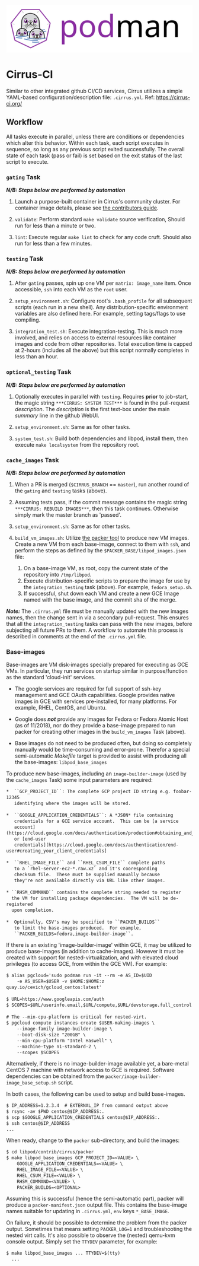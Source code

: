 ![PODMAN logo](../../logo/podman-logo-source.svg)

# Cirrus-CI

Similar to other integrated github CI/CD services, Cirrus utilizes a simple
YAML-based configuration/description file: ``.cirrus.yml``.  Ref: https://cirrus-ci.org/


## Workflow

All tasks execute in parallel, unless there are conditions or dependencies
which alter this behavior.  Within each task, each script executes in sequence,
so long as any previous script exited successfully.  The overall state of each
task (pass or fail) is set based on the exit status of the last script to execute.


### ``gating`` Task

***N/B: Steps below are performed by automation***

1. Launch a purpose-built container in Cirrus's community cluster.
   For container image details, please see
   [the contributors guide](https://github.com/containers/libpod/blob/master/CONTRIBUTING.md#go-format-and-lint).

3. ``validate``: Perform standard `make validate` source verification,
   Should run for less than a minute or two.

4. ``lint``: Execute regular `make lint` to check for any code cruft.
   Should also run for less than a few minutes.


### ``testing`` Task

***N/B: Steps below are performed by automation***

1. After `gating` passes, spin up one VM per
   `matrix: image_name` item. Once accessible, ``ssh``
   into each VM as the `root` user.

2. ``setup_environment.sh``: Configure root's `.bash_profile`
    for all subsequent scripts (each run in a new shell).  Any
    distribution-specific environment variables are also defined
    here.  For example, setting tags/flags to use compiling.

5. ``integration_test.sh``: Execute integration-testing.  This is
   much more involved, and relies on access to external
   resources like container images and code from other repositories.
   Total execution time is capped at 2-hours (includes all the above)
   but this script normally completes in less than an hour.


### ``optional_testing`` Task

***N/B: Steps below are performed by automation***

1. Optionally executes in parallel with ``testing``.  Requires
    **prior** to job-start, the magic string ``***CIRRUS: SYSTEM TEST***``
   is found in the pull-request *description*.  The *description* is the first
   text-box under the main *summary* line in the github WebUI.

2. ``setup_environment.sh``: Same as for other tasks.

3. ``system_test.sh``: Build both dependencies and libpod, install them,
   then execute `make localsystem` from the repository root.


### ``cache_images`` Task

***N/B: Steps below are performed by automation***

1. When a PR is merged (``$CIRRUS_BRANCH`` == ``master``), run another
   round of the ``gating`` and ``testing`` tasks (above).

2. Assuming tests pass, if the commit message contains the magic string
   ``***CIRRUS: REBUILD IMAGES***``, then this task continues.  Otherwise
   simply mark the master branch as 'passed'.

3. ``setup_environment.sh``: Same as for other tasks.

4. ``build_vm_images.sh``: Utilize [the packer tool](http://packer.io/docs/)
   to produce new VM images.  Create a new VM from each base-image, connect
   to them with ``ssh``, and perform the steps as defined by the
   ``$PACKER_BASE/libpod_images.json`` file:

    1. On a base-image VM, as root, copy the current state of the repository
       into ``/tmp/libpod``.
    2. Execute distribution-specific scripts to prepare the image for
       use by the ``integration_testing`` task (above).  For example,
       ``fedora_setup.sh``.
    3. If successful, shut down each VM and create a new GCE Image
       named with the base image, and the commit sha of the merge.

***Note:*** The ``.cirrus.yml`` file must be manually updated with the new
images names, then the change sent in via a secondary pull-request.  This
ensures that all the ``integration_testing`` tasks can pass with the new images,
before subjecting all future PRs to them.  A workflow to automate this
process is described in comments at the end of the ``.cirrus.yml`` file.

### Base-images

Base-images are VM disk-images specially prepared for executing as GCE VMs.
In particular, they run services on startup similar in purpose/function
as the standard 'cloud-init' services.

*  The google services are required for full support of ssh-key management
   and GCE OAuth capabilities.  Google provides native images in GCE
   with services pre-installed, for many platforms. For example,
   RHEL, CentOS, and Ubuntu.

*  Google does ***not*** provide any images for Fedora or Fedora Atomic
   Host (as of 11/2018), nor do they provide a base-image prepared to
   run packer for creating other images in the ``build_vm_images`` Task
   (above).

*  Base images do not need to be produced often, but doing so completely
   manually would be time-consuming and error-prone.  Therefor a special
   semi-automatic *Makefile* target is provided to assist with producing
   all the base-images: ``libpod_base_images``

To produce new base-images, including an `image-builder-image` (used by
the ``cache_images`` Task) some input parameters are required:

    *  ``GCP_PROJECT_ID``: The complete GCP project ID string e.g. foobar-12345
       identifying where the images will be stored.

    *  ``GOOGLE_APPLICATION_CREDENTIALS``: A *JSON* file containing
       credentials for a GCE service account.  This can be [a service
       account](https://cloud.google.com/docs/authentication/production#obtaining_and_providing_service_account_credentials_manually)
       or [end-user
       credentials](https://cloud.google.com/docs/authentication/end-user#creating_your_client_credentials]

    *  ``RHEL_IMAGE_FILE`` and ``RHEL_CSUM_FILE`` complete paths
       to a `rhel-server-ec2-*.raw.xz` and it's cooresponding
       checksum file.  These must be supplied manually because
       they're not available directly via URL like other images.

    * ``RHSM_COMMAND`` contains the complete string needed to register
      the VM for installing package dependencies.  The VM will be de-registered
      upon completion.

    *  Optionally, CSV's may be specified to ``PACKER_BUILDS``
       to limit the base-images produced.  For example,
       ``PACKER_BUILDS=fedora,image-builder-image``.

If there is an existing 'image-builder-image' within GCE, it may be utilized
to produce base-images (in addition to cache-images).  However it must be
created with support for nested-virtualization, and with elevated cloud
privileges (to access GCE, from within the GCE VM).  For example:

```
$ alias pgcloud='sudo podman run -it --rm -e AS_ID=$UID
    -e AS_USER=$USER -v $HOME:$HOME:z quay.io/cevich/gcloud_centos:latest'

$ URL=https://www.googleapis.com/auth
$ SCOPES=$URL/userinfo.email,$URL/compute,$URL/devstorage.full_control

# The --min-cpu-platform is critical for nested-virt.
$ pgcloud compute instances create $USER-making-images \
    --image-family image-builder-image \
    --boot-disk-size "200GB" \
    --min-cpu-platform "Intel Haswell" \
    --machine-type n1-standard-2 \
    --scopes $SCOPES
```

Alternatively, if there is no image-builder-image available yet, a bare-metal
CentOS 7 machine with network access to GCE is required.  Software dependencies
can be obtained from the ``packer/image-builder-image_base_setup.sh`` script.

In both cases, the following can be used to setup and build base-images.

```
$ IP_ADDRESS=1.2.3.4  # EXTERNAL_IP from command output above
$ rsync -av $PWD centos@$IP_ADDRESS:.
$ scp $GOOGLE_APPLICATION_CREDENTIALS centos@$IP_ADDRESS:.
$ ssh centos@$IP_ADDRESS
...
```

When ready, change to the ``packer`` sub-directory, and build the images:

```
$ cd libpod/contrib/cirrus/packer
$ make libpod_base_images GCP_PROJECT_ID=<VALUE> \
    GOOGLE_APPLICATION_CREDENTIALS=<VALUE> \
    RHEL_IMAGE_FILE=<VALUE> \
    RHEL_CSUM_FILE=<VALUE> \
    RHSM_COMMAND=<VALUE> \
    PACKER_BUILDS=<OPTIONAL>
```

Assuming this is successful (hence the semi-automatic part), packer will
produce a ``packer-manifest.json`` output file.  This contains the base-image
names suitable for updating in ``.cirrus.yml``, `env` keys ``*_BASE_IMAGE``.

On failure, it should be possible to determine the problem from the packer
output.  Sometimes that means setting `PACKER_LOG=1` and troubleshooting
the nested virt calls.  It's also possible to observe the (nested) qemu-kvm
console output.  Simply set the ``TTYDEV`` parameter, for example:

```
$ make libpod_base_images ... TTYDEV=$(tty)
  ...
```
